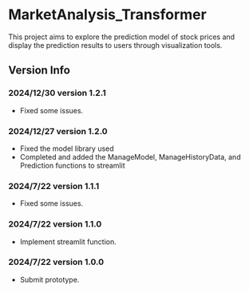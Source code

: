 # MarketAnalysis_Transformer

This project aims to explore the prediction model of stock prices and display the prediction results to users through visualization tools.

## Version Info
### 2024/12/30 version 1.2.1
- Fixed some issues.

### 2024/12/27 version 1.2.0
- Fixed the model library used
- Completed and added the ManageModel, ManageHistoryData, and Prediction functions to streamlit

### 2024/7/22 version 1.1.1
- Fixed some issues.

### 2024/7/22 version 1.1.0
- Implement streamlit function.

### 2024/7/22 version 1.0.0
- Submit prototype.
